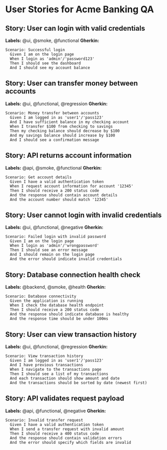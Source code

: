 # User Stories for Acme Banking QA

## Story: User can login with valid credentials
**Labels:** @ui, @smoke, @functional
**Gherkin:**
```gherkin
Scenario: Successful login
  Given I am on the login page
  When I login as 'admin'/'password123'
  Then I should see the dashboard
  And I should see my account balance
```

## Story: User can transfer money between accounts
**Labels:** @ui, @functional, @regression
**Gherkin:**
```gherkin
Scenario: Money transfer between accounts
  Given I am logged in as 'user1'/'pass123'
  And I have sufficient balance in my checking account
  When I transfer $100 from checking to savings
  Then my checking balance should decrease by $100
  And my savings balance should increase by $100
  And I should see a confirmation message
```

## Story: API returns account information
**Labels:** @api, @smoke, @functional
**Gherkin:**
```gherkin
Scenario: Get account details
  Given I have a valid authentication token
  When I request account information for account '12345'
  Then I should receive a 200 status code
  And the response should contain account details
  And the account number should match '12345'
```

## Story: User cannot login with invalid credentials
**Labels:** @ui, @functional, @negative
**Gherkin:**
```gherkin
Scenario: Failed login with invalid password
  Given I am on the login page
  When I login as 'admin'/'wrongpassword'
  Then I should see an error message
  And I should remain on the login page
  And the error should indicate invalid credentials
```

## Story: Database connection health check
**Labels:** @backend, @smoke, @health
**Gherkin:**
```gherkin
Scenario: Database connectivity
  Given the application is running
  When I check the database health endpoint
  Then I should receive a 200 status code
  And the response should indicate database is healthy
  And the response time should be under 100ms
```

## Story: User can view transaction history
**Labels:** @ui, @functional, @regression
**Gherkin:**
```gherkin
Scenario: View transaction history
  Given I am logged in as 'user1'/'pass123'
  And I have previous transactions
  When I navigate to the transactions page
  Then I should see a list of my transactions
  And each transaction should show amount and date
  And the transactions should be sorted by date (newest first)
```

## Story: API validates request payload
**Labels:** @api, @functional, @negative
**Gherkin:**
```gherkin
Scenario: Invalid transfer request
  Given I have a valid authentication token
  When I send a transfer request with invalid amount
  Then I should receive a 400 status code
  And the response should contain validation errors
  And the error should specify which fields are invalid
```
